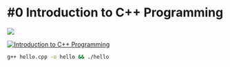 # #0 Introduction to C++ Programming

![](https://youtu.be/3YjDQDGCgw8)

[![Introduction to C++ Programming](https://i.imgur.com/2C8q0SJ.jpg)](https://youtu.be/3YjDQDGCgw8 "Introduction to C++ Programming")

```bash
g++ hello.cpp -o hello && ./hello
```